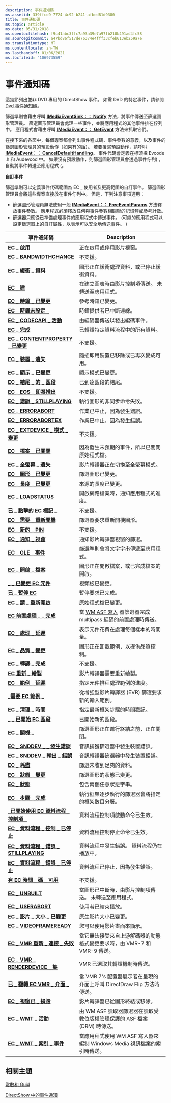 ```yaml
---
description: 事件通知碼
ms.assetid: 339ffcd9-7724-4c92-b241-afbed81d9380
title: 事件通知碼
ms.topic: article
ms.date: 05/31/2018
ms.openlocfilehash: f9c41abc3ffc7a93a39e7a97fb210b491ad4fc58
ms.sourcegitcommit: a47bd86f517de76374e4fff33cfeb613eb259a7e
ms.translationtype: MT
ms.contentlocale: zh-TW
ms.lasthandoff: 01/06/2021
ms.locfileid: "106973559"
---
```

# <a name="event-notification-codes"></a>事件通知碼

這幾節列出並非 DVD 專用的 DirectShow 事件。 如需 DVD 的特定事件，請參閱 [Dvd 事件通知碼](dvd-notification-codes.md)。

篩選準則會藉由呼叫 [**IMediaEventSink：： Notify**](/windows/desktop/api/Strmif/nf-strmif-imediaeventsink-notify) 方法，將事件傳送至篩選圖形管理員。 篩選圖形管理員會處理一些事件，並將應用程式的其他事件排在佇列中。 應用程式會藉由呼叫 [**IMediaEvent：： GetEvent**](/windows/desktop/api/Control/nf-control-imediaevent-getevent) 方法來抓取它們。

在接下來的各節中，每個專案都會列出事件程式碼、事件參數的意義，以及事件的篩選圖形管理員的預設動作（如果有的話）。 若要覆寫預設動作，請呼叫 [**IMediaEvent：： CancelDefaultHandling**](/windows/desktop/api/Control/nf-control-imediaevent-canceldefaulthandling)。 事件代碼會定義在標頭檔 Evcode .h 和 Audevcod 中。 如果沒有預設動作，則篩選圖形管理員會透過事件佇列) ，自動將事件轉送至應用程式 (。

**自訂事件**

篩選準則可以定義事件代碼範圍為 EC \_ 使用者及更高範圍的自訂事件。 篩選圖形管理員會將這些專案直接放在事件佇列中。 但是，下列注意事項適用：

-   篩選圖形管理員無法使用一般 [**IMediaEvent：： FreeEventParams**](/windows/desktop/api/Control/nf-control-imediaevent-freeeventparams) 方法釋放事件參數。 應用程式必須釋放任何與事件參數相關聯的記憶體或參考計數。
-   篩選器只應從已準備處理事件的應用程式中傳送事件。  (可能的應用程式可以設定篩選器上的自訂屬性，以表示可以安全地傳送事件。 ) 



| 事件通知碼                                                 | Description                                                                                                               |
|-------------------------------------------------------------------------|---------------------------------------------------------------------------------------------------------------------------|
| [**EC \_ 啟用**](ec-activate.md)                                     | 正在啟用或停用影片視窗。                                                                         |
| [**EC \_ BANDWIDTHCHANGE**](ec-bandwidthchange.md)                       | 不支援。                                                                                                            |
| [**EC \_ 緩衝 \_ 資料**](ec-buffering-data.md)                        | 圖形正在緩衝處理資料，或已停止緩衝資料。                                                               |
| [**EC \_ 建**](ec-built.md)                                           | 在建立圖表時由影片控制項傳送。 未轉送至應用程式。                                     |
| [**EC \_ 時鐘 \_ 已變更**](ec-clock-changed.md)                          | 參考時鐘已變更。                                                                                          |
| [**EC \_ 時鐘未設定 \_**](ec-clock-unset.md)                              | 時鐘提供者已中斷連線。                                                                                      |
| [**EC \_ CODECAPI \_ 活動**](ec-codecapi-event.md)                        | 由編碼器傳送以發出編碼事件。                                                                           |
| [**EC \_ 完成**](ec-complete.md)                                     | 已轉譯特定資料流程中的所有資料。                                                                      |
| [**EC \_ CONTENTPROPERTY \_ 已變更**](ec-contentproperty-changed.md)      | 不支援。                                                                                                            |
| [**EC \_ 裝置 \_ 遺失**](ec-device-lost.md)                              | 隨插即用裝置已移除或已再次變成可用。                                                         |
| [**EC \_ 顯示 \_ 已變更**](ec-display-changed.md)                      | 顯示模式已變更。                                                                                             |
| [**EC \_ 結尾 \_ 的 \_ 區段**](ec-end-of-segment.md)                       | 已到達區段的結尾。                                                                                    |
| [**EC \_ EOS \_ 即將推出**](ec-eos-soon.md)                                    | 不支援。                                                                                                            |
| [**EC \_ 錯誤 \_ STILLPLAYING**](ec-error-stillplaying.md)                | 執行圖形的非同步命令失敗。                                                                      |
| [**EC \_ ERRORABORT**](ec-errorabort.md)                                 | 作業已中止，因為發生錯誤。                                                                             |
| [**EC \_ ERRORABORTEX**](ec-errorabortex.md)                             | 作業已中止，因為發生錯誤。                                                                             |
| [**EC \_ EXTDEVICE \_ 模式 \_ 變更**](ec-extdevice-mode-change.md)         | 不支援。                                                                                                            |
| [**EC \_ 檔案 \_ 已關閉**](ec-file-closed.md)                              | 因為發生未預期的事件，所以已關閉原始程式檔。                                                                |
| [**EC \_ 全螢幕 \_ 遺失**](ec-fullscreen-lost.md)                      | 影片轉譯器正在切換至全螢幕模式。                                                                  |
| [**EC \_ 圖形 \_ 已變更**](ec-graph-changed.md)                          | 篩選圖形已變更。                                                                                             |
| [**EC \_ 長度 \_ 已變更**](ec-length-changed.md)                        | 來源的長度已變更。                                                                                       |
| [**EC \_ LOADSTATUS**](ec-loadstatus.md)                                 | 開啟網路檔案時，通知應用程式的進度。                                                         |
| [**已 \_ 點擊的 EC 標記 \_**](ec-marker-hit.md)                                | 不支援。                                                                                                            |
| [**EC \_ 需要 \_ 重新開機**](ec-need-restart.md)                            | 篩選器要求重新開機圖形。                                                                       |
| [**EC \_ 新的 \_ PIN**](ec-new-pin.md)                                      | 不支援。                                                                                                            |
| [**EC \_ 通知 \_ 視窗**](ec-notify-window.md)                          | 通知影片轉譯器視窗的篩選。                                                                         |
| [**EC \_ OLE \_ 事件**](ec-ole-event.md)                                  | 篩選準則會將文字字串傳遞至應用程式。                                                                     |
| [**EC \_ 開啟 \_ 檔案**](ec-opening-file.md)                            | 圖形正在開啟檔案，或已完成檔案的開啟。                                                              |
| [**\_ \_ 已變更 EC 元件**](ec-palette-changed.md)                      | 視頻板已變更。                                                                                            |
| [**已 \_ 暫停 EC**](ec-paused.md)                                         | 暫停要求已完成。                                                                                            |
| [**EC \_ 請 \_ 重新開啟**](ec-please-reopen.md)                          | 原始程式檔已變更。                                                                                              |
| [**EC 前置處理 \_ \_ 完成**](ec-preprocess-complete.md)              | 當 [WM ASF 寫入](wm-asf-writer-filter.md) 器篩選器完成 multipass 編碼的前置處理時傳送。 |
| [**EC \_ 處理 \_ 延遲**](ec-processing-latency.md)                | 表示元件花費在處理每個樣本的時間量。                                           |
| [**EC \_ 品質 \_ 變更**](ec-quality-change.md)                        | 圖形正在卸載範例，以提供品質控制。                                                                       |
| [**EC \_ 轉譯 \_ 完成**](ec-render-finished.md)                      | 不支援。                                                                                                            |
| [**EC 重新 \_ 繪製**](ec-repaint.md)                                       | 影片轉譯器需要重新繪製。                                                                                      |
| [**EC \_ 範例 \_ 延遲**](ec-sample-latency.md)                        | 指定元件排程處理範例的進度。                                                  |
| [**\_需要 EC 範例 \_**](ec-sample-needed.md)                          | 從增強型影片轉譯器 (EVR) 篩選要求新的輸入範例。                                                |
| [**EC \_ 清理 \_ 時間**](ec-scrub-time.md)                                | 指定最新框架步驟的時間戳記。                                                                  |
| [**\_ \_ 已開始 EC 區段**](ec-segment-started.md)                      | 已開始新的區段。                                                                                                |
| [**EC \_ 關機 \_**](ec-shutting-down.md)                          | 篩選圖形正在進行終結之前，正在關閉。                                                              |
| [**EC \_ SNDDEV \_ \_ 發生錯誤**](ec-snddev-in-error.md)                     | 音訊捕獲篩選器中發生裝置錯誤。                                                                   |
| [**EC \_ SNDDEV \_ 輸出 \_ 錯誤**](ec-snddev-out-error.md)                   | 音訊轉譯器篩選器中發生裝置錯誤。                                                                  |
| [**EC \_ 耗盡**](ec-starvation.md)                                 | 篩選未收到足夠的資料。                                                                                    |
| [**EC \_ 狀態 \_ 變更**](ec-state-change.md)                            | 篩選圖形的狀態已變更。                                                                                       |
| [**EC \_ 狀態**](ec-status.md)                                         | 包含兩個任意狀態字串。                                                                                    |
| [**EC \_ 步驟 \_ 完成**](ec-step-complete.md)                          | 執行框架逐步執行的篩選器會將指定的框架數目分層。                                            |
| [**\_已開始使用 EC 資料流程 \_ 控制項 \_**](ec-stream-control-started.md)       | 資料流程控制項啟動命令已生效。                                                                          |
| [**EC \_ 資料流程 \_ 控制 \_ 已停止**](ec-stream-control-stopped.md)       | 資料流程控制停止命令已生效。                                                                           |
| [**EC \_ 資料流程 \_ 錯誤 \_ STILLPLAYING**](ec-stream-error-stillplaying.md) | 資料流程中發生錯誤。 資料流程仍在播放中。                                                           |
| [**EC \_ 資料流程 \_ 錯誤 \_ 已停止**](ec-stream-error-stopped.md)           | 資料流程已停止，因為發生錯誤。                                                                                 |
| [**有 EC 時間 \_ 碼 \_ 可用**](ec-timecode-available.md)                | 不支援。                                                                                                            |
| [**EC \_ UNBUILT**](ec-unbuilt.md)                                       | 當圖形已中斷時，由影片控制項傳送。 未轉送至應用程式。                                 |
| [**EC \_ USERABORT**](ec-userabort.md)                                   | 使用者已結束播放。                                                                                         |
| [**EC \_ 影片 \_ 大小 \_ 已變更**](ec-video-size-changed.md)               | 原生影片大小已變更。                                                                                        |
| [**EC \_ VIDEOFRAMEREADY**](ec-videoframeready.md)                       | 您可以使用影片畫面來顯示。                                                                                       |
| [**EC \_ VMR 重新 \_ 連接 \_ 失敗**](ec-vmr-reconnection-failed.md)     | 當它無法接受來自上游解碼器的動態格式變更要求時，由 VMR-7 和 VMR-9 傳送。   |
| [**EC \_ VMR \_ RENDERDEVICE \_ 集**](ec-vmr-renderdevice-set.md)           | VMR 已選取其轉譯機制時傳送。                                                                   |
| [**已 \_ 翻轉 EC VMR \_ 介面 \_**](ec-vmr-surface-flipped.md)             | 當 VMR 7's 配置器展示者在呈現的介面上呼叫 DirectDraw Flip 方法時傳送。           |
| [**EC \_ 視窗已 \_ 損毀**](ec-window-destroyed.md)                    | 影片轉譯器已從圖形終結或移除。                                                               |
| [**EC \_ WMT \_ 活動**](ec-wmt-event.md)                                  | 由 WM ASF 讀取器篩選器在讀取受數位版權管理保護的 ASF 檔案 (DRM) 時傳送。                    |
| [**EC \_ WMT \_ 索引 \_ 事件**](ec-wmt-index-event.md)                     | 當應用程式使用 WM ASF 寫入器來編制 Windows Media 視訊檔案的索引時傳送。                                       |



 

## <a name="related-topics"></a>相關主題

<dl> <dt>

[常數和 Guid](constants-and-guids.md)
</dt> <dt>

[DirectShow 中的事件通知](event-notification-in-directshow.md)
</dt> </dl>

 

 



